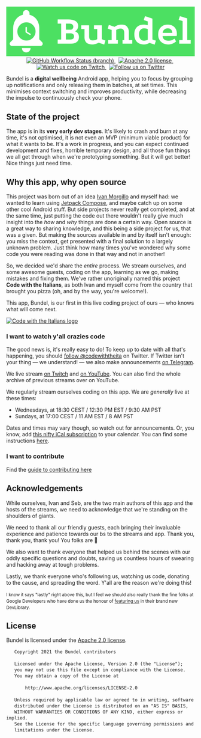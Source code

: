 <p align="center">
  <img alt="Bundel logo" src="art/logo_horiz@2x.png" /><br/>


  <a href="https://github.com/rock3r/Bundel/actions/workflows/buildbot.yml" target=_blank>
    <img alt="GitHub Workflow Status (branch)" src="https://img.shields.io/github/workflow/status/rock3r/bundel/buildbot/main?logo=github"/>
  </a>
  &nbsp;
  <a href="https://github.com/rock3r/Bundel/blob/main/LICENSE" target=_blank>
  <img alt="Apache 2.0 license" src="https://img.shields.io/github/license/rock3r/bundel"/>
  </a>
  &nbsp;
  <a href="http://bit.ly/cwi-twitch" target=_blank>
    <img alt="Watch us code on Twitch" src="https://img.shields.io/twitch/status/codewiththeitalians?logo=twitch&logoColor=white"/>
  </a>
  &nbsp;
  <a href="https://twitter.com/codewiththeita" target=_blank>
    <img alt="Follow us on Twitter" src="https://img.shields.io/twitter/follow/codewiththeita?label=follow%20us"/>
  </a>
</p>

Bundel is a **digital wellbeing** Android app, helping you to focus by grouping up
notifications and only releasing them in batches, at set times. This minimises context
switching and improves productivity, while decreasing the impulse to continuously check
your phone.

## State of the project
The app is in its **very early dev stages**. It's likely to crash and burn at any time, it's not optimised,
it is not even an MVP (minimum viable product) for what it wants to be. It's a work in progress, and you
can expect continued development and fixes, horrible temporary design, and all those fun things we all get
through when we're prototyping something. But it will get better! Nice things just need time.

## Why this app, why open source
This project was born out of an idea [Ivan Morgillo](https://github.com/hamen) and myself had: we wanted to
learn using [Jetpack Compose](https://developer.android.com/jetpack/compose), and maybe catch up on some
other cool Android stuff. But side projects never really get completed, and at the same time, just putting
the code out there wouldn't really give much insight into the _how_ and _why_ things are done a certain way.
Open source is a great way to sharing knowledge, and this being a side project for us, that was a given. But
making the sources available in and by itself isn't enough: you miss the context, get presented with a final
solution to a largely unknown problem. Just think how many times you've wondered why some code you were
reading was done in that way and not in another!

So, we decided we'd share the _entire_ process. We stream ourselves, and some awesome guests, coding on the
app, learning as we go, making mistakes and fixing them. We've rather unoriginally named this project
**Code with the Italians**, as both Ivan and myself come from the country that brought you pizza (oh, and by
the way, you're welcome!).

This app, Bundel, is our first in this live coding project of ours — who knows what will come next.



<a href="https://twitter.com/codewiththeita" target=_blank>
  <img alt="Code with the Italians logo" width="512px" src="https://github.com/rock3r/Bundel/raw/main/art/CWI-logo-horizontal.svg"/>
</a>

### I want to watch y'all crazies code
The good news is, it's really easy to do! To keep up to date with all that's happening, you should
[follow @codewiththeita](https://twitter.com/codewiththeita) on Twitter. If Twitter isn't your
thing — we understand! — we also make announcements [on Telegram](https://t.me/code_with_the_italians).

We live stream [on Twitch](http://bit.ly/cwi-twitch) and [on YouTube](http://bit.ly/cwi-yt).
You can also find the whole archive of previous streams over on YouTube.

We regularly stream ourselves coding on this app. We are _generally_ live at these times:
* Wednesdays, at 18:30 CEST / 12:30 PM EST / 9:30 AM PST
* Sundays, at 17:00 CEST / 11 AM EST / 8 AM PST

Dates and times may vary though, so watch out for announcements. Or, you know, add
[this nifty iCal subscription](http://bit.ly/cwi-ical) to your calendar. You can find some instructions
[here](https://twitter.com/codewiththeita/status/1389220980506173445).

### I want to contribute
Find the [guide to contributing here](CONTRIBUTING.md)

## Acknowledgements
While ourselves, Ivan and Seb, are the two main authors of this app and the hosts of the streams,
we need to acknowledge that we're standing on the shoulders of giants.

We need to thank all our friendly guests, each bringing their invaluable experience and patience
towards our bs to the streams and app. Thank you, thank you, thank you! You folks are 💛

We also want to thank everyone that helped us behind the scenes with our oddly specific questions
and doubts, saving us countless hours of swearing and hacking away at tough problems.

Lastly, we thank everyone who's following us, watching us code, donating to the cause, and spreading
the word.  Y'all are the reason we're doing this!

<small>I know it says "lastly" right above this, but I feel we should also really thank the fine folks
at Google Developers who have done us the honour of [featuring us](https://devlibrary.withgoogle.com/products/android/repos/rock3r-Bundel)
in their brand new DevLibrary.</small>

## License
Bundel is licensed under the [Apache 2.0 license](LICENSE).

```
   Copyright 2021 the Bundel contributors

   Licensed under the Apache License, Version 2.0 (the "License");
   you may not use this file except in compliance with the License.
   You may obtain a copy of the License at

       http://www.apache.org/licenses/LICENSE-2.0

   Unless required by applicable law or agreed to in writing, software
   distributed under the License is distributed on an "AS IS" BASIS,
   WITHOUT WARRANTIES OR CONDITIONS OF ANY KIND, either express or implied.
   See the License for the specific language governing permissions and
   limitations under the License.
```
